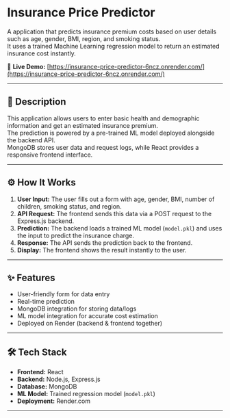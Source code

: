 # Insurance Price Predictor

A application that predicts insurance premium costs based on user details such as age, gender, BMI, region, and smoking status.  
It uses a trained Machine Learning regression model to return an estimated insurance cost instantly.

🔗 **Live Demo:** [https://insurance-price-predictor-6ncz.onrender.com/](https://insurance-price-predictor-6ncz.onrender.com/)

---

## 📌 Description
This application allows users to enter basic health and demographic information and get an estimated insurance premium.  
The prediction is powered by a pre-trained ML model deployed alongside the backend API.  
MongoDB stores user data and request logs, while React provides a responsive frontend interface.

---

## ⚙ How It Works
1. **User Input:** The user fills out a form with age, gender, BMI, number of children, smoking status, and region.
2. **API Request:** The frontend sends this data via a POST request to the Express.js backend.
3. **Prediction:** The backend loads a trained ML model (`model.pkl`) and uses the input to predict the insurance charge.
4. **Response:** The API sends the prediction back to the frontend.
5. **Display:** The frontend shows the result instantly to the user.

---

## ✨ Features
- User-friendly form for data entry
- Real-time prediction
- MongoDB integration for storing data/logs
- ML model integration for accurate cost estimation
- Deployed on Render (backend & frontend together)

---

## 🛠 Tech Stack
- **Frontend:** React
- **Backend:** Node.js, Express.js
- **Database:** MongoDB
- **ML Model:** Trained regression model (`model.pkl`)
- **Deployment:** Render.com

---

